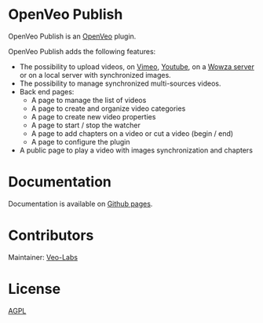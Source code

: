 # OpenVeo Publish

OpenVeo Publish is an [OpenVeo](https://github.com/veo-labs/openveo-core) plugin.

OpenVeo Publish adds the following features:

- The possibility to upload videos, on [Vimeo](https://vimeo.com), [Youtube](https://www.youtube.com), on a [Wowza server](https://www.wowza.com/) or on a local server with synchronized images.
- The possibility to manage synchronized multi-sources videos.
- Back end pages:
    - A page to manage the list of videos
    - A page to create and organize video categories
    - A page to create new video properties
    - A page to start / stop the watcher
    - A page to add chapters on a video or cut a video (begin / end)
    - A page to configure the plugin
- A public page to play a video with images synchronization and chapters

# Documentation

Documentation is available on [Github pages](http://veo-labs.github.io/openveo-publish/7.0.0/index.html).

# Contributors

Maintainer: [Veo-Labs](http://www.veo-labs.com/)

# License

[AGPL](http://www.gnu.org/licenses/agpl-3.0.en.html)
